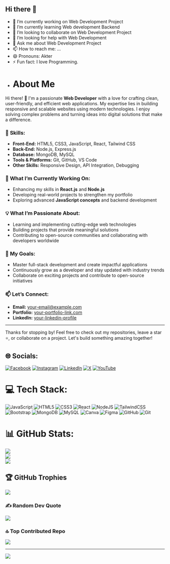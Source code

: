 ## Hi there 👋
- 🔭 I’m currently working on Web Development Project
- 🌱 I’m currently learning Web development Backend
- 👯 I’m looking to collaborate on Web Development Project
- 🤔 I’m looking for help with Web Development
- 💬 Ask me about Web Development Project
- 📫 How to reach me: ...
- 😄 Pronouns: Akter
- ⚡ Fun fact: I love Programming.
- # About Me

Hi there! 👋 I'm a passionate **Web Developer** with a love for crafting clean, user-friendly, and efficient web applications. My expertise lies in building responsive and scalable websites using modern technologies. I enjoy solving complex problems and turning ideas into digital solutions that make a difference.

### 🔧 **Skills:**
- **Front-End:** HTML5, CSS3, JavaScript, React, Tailwind CSS
- **Back-End:** Node.js, Express.js
- **Database:** MongoDB, MySQL
- **Tools & Platforms:** Git, GitHub, VS Code
- **Other Skills:** Responsive Design, API Integration, Debugging

### 🌟 **What I’m Currently Working On:**
- Enhancing my skills in **React.js** and **Node.js**
- Developing real-world projects to strengthen my portfolio
- Exploring advanced **JavaScript concepts** and backend development

### 💡 **What I’m Passionate About:**
- Learning and implementing cutting-edge web technologies
- Building projects that provide meaningful solutions
- Contributing to open-source communities and collaborating with developers worldwide

### 🚀 **My Goals:**
- Master full-stack development and create impactful applications
- Continuously grow as a developer and stay updated with industry trends
- Collaborate on exciting projects and contribute to open-source initiatives

### 📫 **Let’s Connect:**
- **Email:** [your-email@example.com](mailto:your-email@example.com)
- **Portfolio:** [your-portfolio-link.com](https://your-portfolio-link.com)
- **LinkedIn:** [your-linkedin-profile](https://linkedin.com/in/your-profile)

---

Thanks for stopping by! Feel free to check out my repositories, leave a star ⭐, or collaborate on a project. Let's build something amazing together!


## 🌐 Socials:
[![Facebook](https://img.shields.io/badge/Facebook-%231877F2.svg?logo=Facebook&logoColor=white)](https://facebook.com/mdovi.aktar.9) [![Instagram](https://img.shields.io/badge/Instagram-%23E4405F.svg?logo=Instagram&logoColor=white)](https://instagram.com/mdaktarhossen12) [![LinkedIn](https://img.shields.io/badge/LinkedIn-%230077B5.svg?logo=linkedin&logoColor=white)](https://linkedin.com/in/md-akter-hosen-345464215) [![X](https://img.shields.io/badge/X-black.svg?logo=X&logoColor=white)](https://x.com/mdakterhosenl) [![YouTube](https://img.shields.io/badge/YouTube-%23FF0000.svg?logo=YouTube&logoColor=white)](https://youtube.com/@labd20) 

# 💻 Tech Stack:
![JavaScript](https://img.shields.io/badge/javascript-%23323330.svg?style=for-the-badge&logo=javascript&logoColor=%23F7DF1E) ![HTML5](https://img.shields.io/badge/html5-%23E34F26.svg?style=for-the-badge&logo=html5&logoColor=white) ![CSS3](https://img.shields.io/badge/css3-%231572B6.svg?style=for-the-badge&logo=css3&logoColor=white) ![React](https://img.shields.io/badge/react-%2320232a.svg?style=for-the-badge&logo=react&logoColor=%2361DAFB) ![NodeJS](https://img.shields.io/badge/node.js-6DA55F?style=for-the-badge&logo=node.js&logoColor=white) ![TailwindCSS](https://img.shields.io/badge/tailwindcss-%2338B2AC.svg?style=for-the-badge&logo=tailwind-css&logoColor=white) ![Bootstrap](https://img.shields.io/badge/bootstrap-%238511FA.svg?style=for-the-badge&logo=bootstrap&logoColor=white) ![MongoDB](https://img.shields.io/badge/MongoDB-%234ea94b.svg?style=for-the-badge&logo=mongodb&logoColor=white) ![MySQL](https://img.shields.io/badge/mysql-4479A1.svg?style=for-the-badge&logo=mysql&logoColor=white) ![Canva](https://img.shields.io/badge/Canva-%2300C4CC.svg?style=for-the-badge&logo=Canva&logoColor=white) ![Figma](https://img.shields.io/badge/figma-%23F24E1E.svg?style=for-the-badge&logo=figma&logoColor=white) ![GitHub](https://img.shields.io/badge/github-%23121011.svg?style=for-the-badge&logo=github&logoColor=white) ![Git](https://img.shields.io/badge/git-%23F05033.svg?style=for-the-badge&logo=git&logoColor=white)
# 📊 GitHub Stats:
![](https://github-readme-stats.vercel.app/api?username=mdaktarhossen&theme=radical&hide_border=true&include_all_commits=false&count_private=false)<br/>
![](https://github-readme-streak-stats.herokuapp.com/?user=mdaktarhossen&theme=radical&hide_border=true)<br/>
![](https://github-readme-stats.vercel.app/api/top-langs/?username=mdaktarhossen&theme=radical&hide_border=true&include_all_commits=false&count_private=false&layout=compact)

## 🏆 GitHub Trophies
![](https://github-profile-trophy.vercel.app/?username=mdaktarhossen&theme=radical&no-frame=false&no-bg=true&margin-w=4)

### ✍️ Random Dev Quote
![](https://quotes-github-readme.vercel.app/api?type=horizontal&theme=radical)

### 🔝 Top Contributed Repo
![](https://github-contributor-stats.vercel.app/api?username=mdaktarhossen&limit=5&theme=dark&combine_all_yearly_contributions=true)

---
[![](https://visitcount.itsvg.in/api?id=mdaktarhossen&icon=0&color=0)](https://visitcount.itsvg.in)

<!-- Proudly created with GPRM ( https://gprm.itsvg.in ) -->
